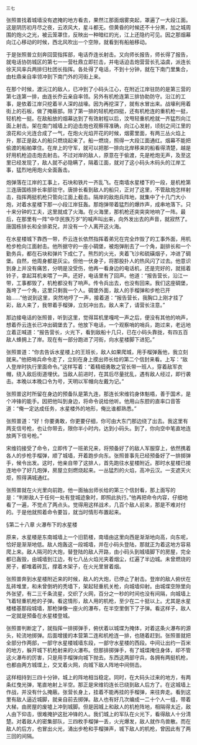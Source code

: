     三七 

   张照普找着城墙没有遮掩的地方看去，果然江那面烟雾突起，罩遍了一大段江面。这是阴历初月尽之夜，云浓风大，星斗都无。但黄昏的时候还不十分黑，加之城周围的炮火之光，被云笼罩住，反映出一种暗红的光，江上还隐约可见。因之那烟幕向江心移动的时候，西北风吹出一个空隙，就看到有船舶移动。

   于是张照普立刻奔回营指挥部，电话乔连长射击。又向师长报告，师长得了报告，就电话协防城区的第七一一营杜鼎立即拦击，并电话迫击炮营营长孔溢虞，派连长徐天风率兵两排归杜团长指挥。各处得了电话，不到十分钟，就在下南门里集合，由杜鼎亲自率领冲到下南门外的河街上来。

   在那个时候，渡沅江的敌人，已冲到了小码头江心，在附近江岸驻防的是第三营的第七连第一排，由连长乔云亲自率领。另外有机枪连第三排协助防守。沿江的工事，是依着江岸只挖着半人深的战壕。因为再挖深了，就有水冒出来。战壕利用着街上的石板，做了掩蔽部。除了第一排的轻机枪四挺，还有机枪连的重机枪一挺，轻机枪一挺。在敌船放的烟幕达到了有效射程以后，汶甩轻重机枪就一齐猛烈向江面上射击。架在南门城墙上的迫击炮也观察得准确，向江心发射，顷刻之间江里的浪花和火光连合成了一气，在炮火光焰开花的时候，烟雾里面，有两三丛火焰上升，那正是敌人的船只燃烧起来了。船一燃烧，照得一大段江面通红。烟幕不能把偷渡的船舶罩住。在岸上的守军，就可以把那一排向北岸移来的船看得清楚，越是好用机枪迫击炮去射击。不过对岸的敌人，原意在于偷渡，先是枪炮无声，及至这里已经发现了，敌人就不必隐瞒了，隔着江面，就对了这小码头木码头的江岸工事，猛烈地用炮火全面轰击。

   炮弹落在江岸的工事上，石块和铁片一齐乱飞。在南墙水星楼下的一段，是机枪第三连唐国栋排长率部驻守。唐排长看到敌人的船只，正对了这里，不管敌炮怎样射击，指挥两挺机枪只管向江面上截击。隔岸的敌炮兵阵地，就集中了十几门大小炮，对着水星楼下那一小段江岸狂轰。那炮弹带着猛烈的爆炸声，成串地落下。只十来分钟的工夫，这里就成了火海。在火海里，那机枪还突突突地响了一阵。最后，在那里有一阵“中华民族万岁”的喊声叫出来，向外发出去的声音，就寂然了。唐国栋排长和全排弟兄，并没有一个人离开这火海。

   在水星楼城下靠西一带，乔云连长依然指挥着弟兄在完全炸毁了的工事外面，用机枪步枪向江面射击。他所据守的一座小碉堡，被炮弹削去了一个角，副排长和一个勤务兵，都在石块和弹片下成仁了。熊烈的火光，夹着飞沙和硫磺烟子，冲进了碉堡。自然，他周身都是灰尘。但他一伏身子，将那股扑人的热风闪了过去。他意识到身上并没有痛苦，分明是没受伤，他再一看身边的电话机，还是完好的，就摇着铃子，拿起耳机来喂了一声。还好，电话里有了回声。他道：“报告营长，沿江一带，工事都毁了，机枪都没有了响声。传令兵出去，也没有回来。我们这座碉堡，轰垮了一个角，这里只剩我一个人。碉堡外面，敌人的手榴弹和步枪已开始……”他说到这里，突然地哼了一声，接着道：“报告营长，我胸口上刚才挂了彩，敌人来了，我带着手榴弹，立刻冲出去。敌人来了，请营长注意。”

   那边接电话的张照普，听到这里，觉得耳机里嘎咤一声之后，便没有其他的响声，想着乔云连长已冲出碉堡去了。他放下电话，一个观察哨的哨兵，跑过来，老远地立着正喊道：“报告营长，火光下，看到敌船十几只，已在小码头靠拢，有四五百敌人蜂拥上了岸。现在有一部分跑进了河街，向水星楼脚下进犯。”

   张照普道：“你去告诉水星楼上的王班长，敌人如果爬城，用手榴弹轰他，我立刻就来。”他把哨兵命令走了，立刻在身上摸出师长给的第二个信封来看。上写：“敌人登岸时执行里面命令。”这样写着：“着精细勇敢之官长带一班人，穿着敌军衣帽，绕入敌后街道埋伏。当敌人前进时，在其后尽量扰乱，遇有敌人经过，即行袭击。本晚以本晚口令为号，天明以军帽向左戴为记。”

   张照普这时所留在身边的预备队是第九连，那连长宋维钧身体魁梧，善于国术，是个冲锋的能手。因把他叫到身边，将命令说给他听。他用山东腔的直率口音答道：“俺一定达成任务，水星楼外的地形，俺比谁都熟悉。”

   张照普道：“好！你要勇敢，你更要仔细，你可由大东门那边绕了出去。我这里有两支信号枪，也让你带去，限你半小时内，达到小码头。到了，你向空中笔直地连放两下信号枪。”

   宋维钧接受了命令，立即传了一班弟兄来，将预备好了的敌人军服穿上，依然携着各人的步枪手榴弹，顺了城墙，开着跑步向东。张照普事先已经预备好了一排掷弹手，候令出发。这时，他亲自带了这排人，首先跑往水星楼附近。那时水星楼已接连地中了好几炮弹，房屋立刻燃烧起来。一丛猛烈的火焰，高冲云汉。一支遮天火炬，照得满城通红。

   张照普就在火光里向前跑，他一面抽出师长给的第三个信封看，那上面写的是：“判断敌人于任何一处有登城迹象时，即照此执行。”他再把命令内容，仔细地看了一遍，不觉点了两点头。觉得用这样战术，几百个敌人前来，那是不难对付的。于是他就照着命令要旨，就当时情形布置起来。

   §第二十八章 火瀑布下的水星楼

   原来，水星楼是东南城墙上一个旧箭楼，南墙由这里向西是渐渐地向高，向东呢，恰好是渐渐地低。敌人炮轰这一段城墙，并在小码头登陆，那就正为着这地方容易爬上来。敌人隔河的大炮，替登陆的敌人开路，由小码头到城墙脚下的房屋，完全都已轰毁，由城墙到江边，有七八丛火焰光夹着烟尘，红遍了半边城。未曾燃烧的房子，都堆着砖瓦，撑着木架子，在火光里冒着烟。

   张照普奔到水星楼附近来的时候，敌人的大炮，已停止了射击。登岸的敌人俯伏在乱砖堆里，和未曾倒坍的秃墙下，架起轻重机关枪，向城墙仰射。由城堞空隙里向外张望，有二三千条流星，交织了火网，百分之一秒的时间也没有间隔，向城墙上飞着轻重机枪的子弹。看这情形，敌人用的机枪，至少在二十挺以上。尤其是水星楼楼基那段城墙，那枪弹像一座火的瀑布，在半空里倒下了子弹。看这样子，敌人一定就是预备在水星楼登城。

   张照普判断定了，就指挥一排掷弹手，俯伏着以城堞为掩体，对着这条火瀑布的源头，轮流地掷弹。后面增援的本营第二连和机枪连一排，也随着赶到。张照普就把全部分作两部，一部守水星楼城墙东段，一部守水星楼的西段。中间让出约一百米的地方，躲开城下机枪射来的火瀑布。但那排掷弹手，有了城堞掩住身体，却不管这火瀑布的厉害，只是用手榴弹向城下抛去。东西这两部守兵，各拥有两挺机枪，也都由两方城堞上，交叉着火网，向城下敌人阵地中间侧击。

   这样相持到三四十分钟，城上的阵地相当稳定。同时，在大码头过来的地方，有两条红曳光弹，笔直地射上半空。那正是宋维钧连长已绕到敌人后方了。在这城墙上作战，并没有什么掩蔽。张营长身上，挂着不能再挂的手榴弹，来往奔走。看到这里有敌人逼近城脚，就亲自前去掷弹。敌人也有好几次编成一二十个人一组，带着大梯，由房屋的废墟上冲到城脚。但是因城上和敌人的机枪阵地，相隔得太近，敌人由下仰击，很难掩护这批冲锋的人。我们城上的军队在火光下，看得敌人十分清楚。对着敌人的密集部队，三四枚手榴弹一丢，火光爆发，敌人就作鸟兽散。而在敌人的后方，也冒出火光，涌出步枪和手榴弹声，城下敌人的机枪，曾因此有了两三回的间隔。

